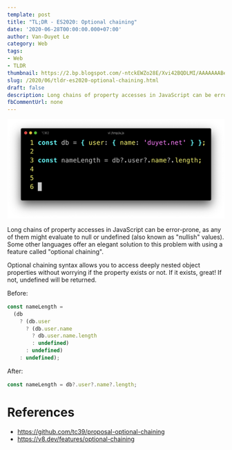 ```yaml
---
template: post
title: "TL;DR - ES2020: Optional chaining"
date: '2020-06-28T00:00:00.000+07:00'
author: Van-Duyet Le
category: Web
tags:
- Web
- TLDR
thumbnail: https://2.bp.blogspot.com/-ntckEWZo28E/Xvi42BQDLMI/AAAAAAABehk/OoJ9GByskEEGpcDlLZuwn0tMjTmqMikWQCK4BGAYYCw/s1600/Screen%2BShot%2B2020-06-28%2Bat%2B22.35.12.png
slug: /2020/06/tldr-es2020-optional-chaining.html
draft: false
description: Long chains of property accesses in JavaScript can be error-prone, as any of them might evaluate to null or undefined (also known as "nullish" values). Some other languages offer an elegant solution to this problem with using a feature called "optional chaining".
fbCommentUrl: none
---
```


![](../../media/2020/optional-chaining/optional-chaining.png)


Long chains of property accesses in JavaScript can be error-prone, as any of them might evaluate to null or undefined (also known as "nullish" values). Some other languages offer an elegant solution to this problem with using a feature called "optional chaining".

Optional chaining syntax allows you to access deeply nested object properties without worrying if the property exists or not. If it exists, great! If not, undefined will be returned.




Before:
```js
const nameLength =
  (db
    ? (db.user
      ? (db.user.name
        ? db.user.name.length
        : undefined)
      : undefined)
    : undefined);
```

After:
```js
const nameLength = db?.user?.name?.length;
```

# References
 - https://github.com/tc39/proposal-optional-chaining
 - https://v8.dev/features/optional-chaining